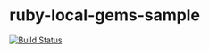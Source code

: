 # ruby-local-gems-sample

[![Build Status](https://travis-ci.org/raimon49/ruby-local-gems-sample.svg?branch=master)](https://travis-ci.org/raimon49/ruby-local-gems-sample)
